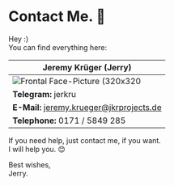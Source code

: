 # Contact Me. 💬
Hey :)<br />
You can find everything here:<br />

| Jeremy Krüger (Jerry) |
| -------- |
| ![Frontal Face-Picture (320x320](https://jkr-personal-files-993857686066.s3.eu-central-1.amazonaws.com/Frontal-Face-Picture_320x320.jpg)   |
| **Telegram:** jerkru |
| **E-Mail:** jeremy.krueger@jkrprojects.de |
| **Telephone:** 0171 / 5849 285 |

If you need help, just contact me, if you want.<br />
I will help you. 😊

Best wishes,<br />
Jerry.